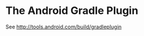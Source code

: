 The Android Gradle Plugin
=========================

See http://tools.android.com/build/gradleplugin
